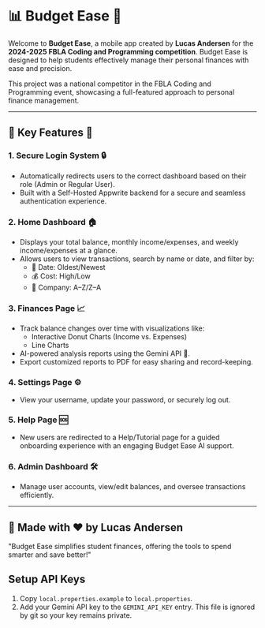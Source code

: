 # 📊 Budget Ease 📱

Welcome to **Budget Ease**, a mobile app created by **Lucas Andersen** for the **2024-2025 FBLA Coding and Programming competition**. Budget Ease is designed to help students effectively manage their personal finances with ease and precision.

This project was a national competitor in the FBLA Coding and Programming event, showcasing a full-featured approach to personal finance management.

---

## 🎯 Key Features 🔑

### 1. Secure Login System 🔒
- Automatically redirects users to the correct dashboard based on their role (Admin or Regular User).
- Built with a Self-Hosted Appwrite backend for a secure and seamless authentication experience.

### 2. Home Dashboard 🏠
- Displays your total balance, monthly income/expenses, and weekly income/expenses at a glance.
- Allows users to view transactions, search by name or date, and filter by:
  - 📅 Date: Oldest/Newest
  - 💰 Cost: High/Low
  - 🏢 Company: A–Z/Z–A

### 3. Finances Page 📈
- Track balance changes over time with visualizations like:
  - Interactive Donut Charts (Income vs. Expenses)
  - Line Charts
- AI-powered analysis reports using the Gemini API 🧠.
- Export customized reports to PDF for easy sharing and record-keeping.

### 4. Settings Page ⚙️
- View your username, update your password, or securely log out.

### 5. Help Page 🆘
- New users are redirected to a Help/Tutorial page for a guided onboarding experience with an engaging Budget Ease AI support.

### 6. Admin Dashboard 🛠️
- Manage user accounts, view/edit balances, and oversee transactions efficiently.

---

## 🌟 Made with ❤️ by Lucas Andersen

"Budget Ease simplifies student finances, offering the tools to spend smarter and save better!"

## Setup API Keys

1. Copy `local.properties.example` to `local.properties`.
2. Add your Gemini API key to the `GEMINI_API_KEY` entry.
   This file is ignored by git so your key remains private.

